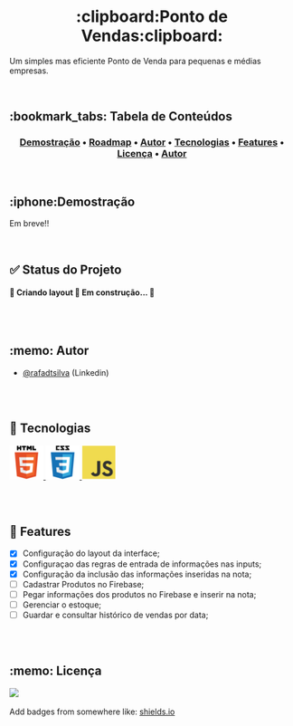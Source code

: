 <h1 align="center" id="title">:clipboard:Ponto de Vendas:clipboard:</h1>

Um simples mas eficiente Ponto de Venda para pequenas e médias empresas.

<br>

<h2>:bookmark_tabs: Tabela de Conteúdos</h2>

<h3 align="center">

<a href="#demo">Demostração</a> •
<a href="#roadmap">Roadmap</a> •
<a href="#autor">Autor</a> •
<a href="#tecnologias">Tecnologias</a> •
<a href="#features">Features</a> •
<a href="#licenca">Licença</a> •
<a href="#autor">Autor</a>

</h3>

<br>

<h2 id="demo">:iphone:Demostração</h2>

Em breve!!

<br>

<h2 id="roadmap">✅ Status do Projeto</h2>

#### 🚧 Criando layout 🚀 Em construção... 🚧

<br>
<br>

<h2 id="autor">:memo:	Autor</h2>

- [@rafadtsilva](https://www.linkedin.com/in/rafadtsilva/) (Linkedin)



<br>
<br>

<h2 id="tecnologias">🔨 Tecnologias</h2>

<a href="https://www.w3.org/html/" target="_blank"> <img src="https://raw.githubusercontent.com/devicons/devicon/master/icons/html5/html5-original-wordmark.svg" alt="html5" width="60" height="60"/> </a>
<a href="https://www.w3schools.com/css/" target="_blank"> <img src="https://raw.githubusercontent.com/devicons/devicon/master/icons/css3/css3-original-wordmark.svg" alt="css3" width="60" height="60"/> </a>
<a href="https://developer.mozilla.org/en-US/docs/Web/JavaScript" target="_blank"> <img src="https://raw.githubusercontent.com/devicons/devicon/master/icons/javascript/javascript-original.svg" alt="javascript" width="60" height="60"/> </a>

<br>
<br>

<h2 id="features">🚀 Features</h2>

- [x] Configuração do layout da interface;
- [x] Configuraçao das regras de entrada de informações nas inputs;
- [x] Configuração da inclusão das informações inseridas na nota;
- [ ] Cadastrar Produtos no Firebase;
- [ ] Pegar informações dos produtos no Firebase e inserir na nota;
- [ ] Gerenciar o estoque;
- [ ] Guardar e consultar histórico de vendas por data;

<br>
<br>

<h2 id="licenca">:memo: Licença</h2>

<a style="text-align=center;" blank href="https://github.com/tterb/atomic-design-ui/blob/master/LICENSEs">
	<img src="https://img.shields.io/static/v1?label=License&message=MIT&color=7159c1&style=flat&logo="/>
</a>

Add badges from somewhere like: [shields.io](https://shields.io/)
